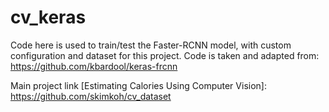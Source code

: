 # cv_keras

Code here is used to train/test the Faster-RCNN model, with custom configuration and dataset for this project. Code is taken and adapted from: https://github.com/kbardool/keras-frcnn

Main project link [Estimating Calories Using Computer Vision]: https://github.com/skimkoh/cv_dataset
